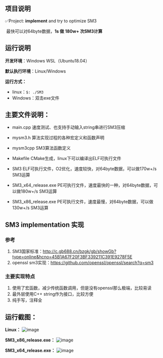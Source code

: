 ## 项目说明

✅Project: **implement**  and try to optimize SM3

​	最快可以对64byte数据，**1s 做 180w+ 次SM3计算**



## 运行说明

**开发环境**：Windows WSL（Ubuntu18.04）

**默认执行环境**：Linux/Windows

**运行方式：**

- linux：`$: ./SM3`  
- Windows：双击exe文件



## 主要文件说明：

- main.cpp	速度测试、也支持手动输入string串进行SM3压缩

- mysm3.h    算法实现过程的各种宏定义和函数声明

- mysm3cpp SM3算法函数定义

- Makefile     CMake生成，linux下可以编译出ELF可执行文件

- SM3             ELF可执行文件，O2优化，速度较快，对64byte数据，可以做170w+/s SM3运算

- SM3_x64_release.exe  PE可执行文件，速度最快的一种，对64byte数据，可以做180w+/s SM3运算

- SM3_x86_release.exe  PE可执行文件，速度最慢，对64byte数据，可以做130w+/s SM3运算

  

## SM3 implementation 实现

### 参考
  1.  SM3国家标准：http://c.gb688.cn/bzgk/gb/showGb?type=online&hcno=45B1A67F20F3BF339211C391E9278F5E
  2.  openssl sm3实现：https://github.com/openssl/openssl/search?q=sm3

### 主要实现特点
  1.  使用了宏函数，减少传统函数调用，但是没有openssl那么极端，比较易读
  2.  最外层使用C++ string作为接口，比较方便
  3.  纯手写，注释全



## 运行截图：

**Linux：**
![image](https://user-images.githubusercontent.com/105496872/180804199-fd3a6d8f-5f4f-455d-9c5f-064ac14c0090.png)

**SM3_x86_release.exe：**
![image](https://user-images.githubusercontent.com/105496872/180804329-b42ac8d6-c37e-40d4-b688-e169ba512062.png)


**SM3_x64_release.exe：**
![image](https://user-images.githubusercontent.com/105496872/180804457-d8aebb1d-4f49-4d1e-92f5-142f156adcde.png)

